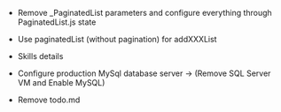 - Remove _PaginatedList parameters and configure everything through PaginatedList.js state
- Use paginatedList (without pagination) for addXXXList

- Skills details

- Configure production MySql database server -> (Remove SQL Server VM and Enable MySQL)
- Remove todo.md